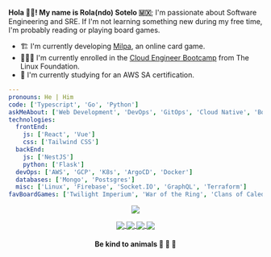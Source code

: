 <!-- <p align="center">
<a href="https://git.io/streak-stats">
  <img align="center" src="https://github-readme-streak-stats.herokuapp.com?user=rolasotelo&theme=vue-dark" />
</a>
</p> -->

**Hola 👋🏾! My name is Rola(ndo) Sotelo 🇲🇽**; I'm passionate about Software Engineering and SRE. If I'm not learning something new during my free time, I'm probably reading or playing board games.

- 🏗 I'm currently developing [Milpa](https://milpa.online), an online card game.
- 🧗🏾‍♂️ I'm currently enrolled in the [Cloud Engineer Bootcamp](https://openprofile.dev/profile/rolasotelo) from The Linux Foundation.
- 🔭 I'm currently studying for an AWS SA certification.

```yaml
---
pronouns: He | Him
code: ['Typescript', 'Go', 'Python']
askMeAbout: ['Web Development', 'DevOps', 'GitOps', 'Cloud Native', 'Board Games']
technologies:
  frontEnd:
    js: ['React', 'Vue']
    css: ['Tailwind CSS']
  backEnd:
    js: ['NestJS']
    python: ['Flask']
  devOps: ['AWS', 'GCP', 'K8s', 'ArgoCD', 'Docker']
  databases: ['Mongo', 'Postsgres']
  misc: ['Linux', 'Firebase', 'Socket.IO', 'GraphQL', 'Terraform']
favBoardGames: ['Twilight Imperium', 'War of the Ring', 'Clans of Caledonia']
```

<p align="center">
<a href="https://github.com/anuraghazra/github-readme-stats">
  <img align="center" src="https://github-readme-stats.vercel.app/api/top-langs/?username=rolasotelo&layout=compact&langs_count=8&theme=vue-dark" />
</a>
</p>

<p align="center">
  <a href="https://twitter.com/rolasotelo">
    <img align="center" src="https://img.shields.io/badge/Twitter-1DA1F2?style=for-the-badge&logo=twitter&logoColor=white" />
  </a>
  <a href="https://www.linkedin.com/in/rolasotelo/">
    <img align="center" src="https://img.shields.io/badge/LinkedIn-0077B5?style=for-the-badge&logo=linkedin&logoColor=white" />
  </a>
  <a href="https://rolasotelo.tech/">
    <img align="center" src="https://img.shields.io/badge/Hashnode-2962FF?style=for-the-badge&logo=hashnode&logoColor=white" />
  </a>
  <a href="https://www.kaggle.com/rolasotelo">
    <img align="center" src="https://img.shields.io/badge/Kaggle-20BEFF?style=for-the-badge&logo=Kaggle&logoColor=white" />
  </a>
</p>

<h4 align="center">Be kind to animals 🐄 🐖 🦃</h4>
